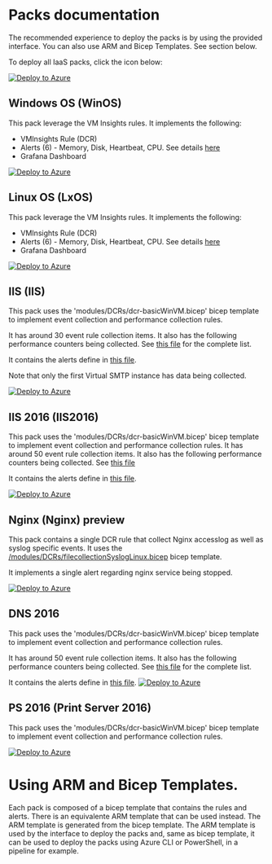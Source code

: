 # Packs documentation

The recommended experience to deploy the packs is by using the provided interface. You can also use ARM and Bicep Templates. See section below.

To deploy all IaaS packs, click the icon below:

[![Deploy to Azure](https://aka.ms/deploytoazurebutton)](https://portal.azure.com/#view/Microsoft_Azure_CreateUIDef/CustomDeploymentBlade/uri/https%3A%2F%2Fraw.githubusercontent.com%2FFehseCorp%2FAzureMonitorStarterPacks%2FsvcMonitoring%2FPacks%2FIaaS%2FAllIaaSPacks.json/uiFormDefinitionUri/https%3A%2F%2Fraw.githubusercontent.com%2FFehseCorp%2FAzureMonitorStarterPacks%2FsvcMonitoring%2FPacks%2FCustomSetup%2Fsetup.json)
## Windows OS (WinOS)

This pack leverage the VM Insights rules. It implements the following:
- VMInsights Rule (DCR)
- Alerts (6) - Memory, Disk, Heartbeat, CPU. See details [here](./IaaS/WinOS/VMInsightsAlerts.bicep)
- Grafana Dashboard

[![Deploy to Azure](https://aka.ms/deploytoazurebutton)](https://portal.azure.com/#view/Microsoft_Azure_CreateUIDef/CustomDeploymentBlade/uri/https%3A%2F%2Fraw.githubusercontent.com%2FFehseCorp%2FAzureMonitorStarterPacks%2FsvcMonitoring%2FPacks%2FIaaS%2FWinOS%2Fmonitoring.json/uiFormDefinitionUri/https%3A%2F%2Fraw.githubusercontent.com%2FFehseCorp%2FAzureMonitorStarterPacks%2FsvcMonitoring%2FPacks%2FCustomSetup%2Fsetup.json)

## Linux OS (LxOS)

This pack leverage the VM Insights rules. It implements the following:
- VMInsights Rule (DCR)
- Alerts (6) - Memory, Disk, Heartbeat, CPU. See details [here](./IaaS/LxOS/VMInsightsAlerts.bicep)
- Grafana Dashboard

[![Deploy to Azure](https://aka.ms/deploytoazurebutton)](https://portal.azure.com/#view/Microsoft_Azure_CreateUIDef/CustomDeploymentBlade/uri/https%3A%2F%2Fraw.githubusercontent.com%2FFehseCorp%2FAzureMonitorStarterPacks%2FsvcMonitoring%2FPacks%2FIaaS%2FLxOS%2Fmonitoring.json/uiFormDefinitionUri/https%3A%2F%2Fraw.githubusercontent.com%2FFehseCorp%2FAzureMonitorStarterPacks%2FsvcMonitoring%2FPacks%2FCustomSetup%2Fsetup.json)

## IIS (IIS)

This pack uses the 'modules/DCRs/dcr-basicWinVM.bicep' bicep template to implement event collection and performance collection rules.

It has around 30 event rule collection items. It also has the following performance counters being collected. See [this file](../Packs/IaaS/IIS/WinIISMonitoring.bicep) for the complete list.

It contains the alerts define in [this file](../Packs/IaaS/IIS/WinIISAlerts.bicep).

Note that only the first Virtual SMTP instance has data being collected.

[![Deploy to Azure](https://aka.ms/deploytoazurebutton)](https://portal.azure.com/#view/Microsoft_Azure_CreateUIDef/CustomDeploymentBlade/uri/https%3A%2F%2Fraw.githubusercontent.com%2FFehseCorp%2FAzureMonitorStarterPacks%2FsvcMonitoring%2FPacks%2FIaaS%2FIIS%2Fmonitoring.json/uiFormDefinitionUri/https%3A%2F%2Fraw.githubusercontent.com%2FFehseCorp%2FAzureMonitorStarterPacks%2FsvcMonitoring%2FPacks%2FCustomSetup%2Fsetup.json)


## IIS 2016 (IIS2016)

This pack uses the 'modules/DCRs/dcr-basicWinVM.bicep' bicep template to implement event collection and performance collection rules.
It has around 50 event rule collection items. It also has the following performance counters being collected. See [this file](../Packs/IaaS/IIS2016/WinIIS2016Monitoring.bicep)

It contains the alerts define in [this file](../Packs/IaaS/IIS2016/WinIIS2016Alerts.bicep).

[![Deploy to Azure](https://aka.ms/deploytoazurebutton)](https://portal.azure.com/#view/Microsoft_Azure_CreateUIDef/CustomDeploymentBlade/uri/https%3A%2F%2Fraw.githubusercontent.com%2FFehseCorp%2FAzureMonitorStarterPacks%2FsvcMonitoring%2FPacks%2FIaaS%2FIIS2016%2Fmonitoring.json/uiFormDefinitionUri/https%3A%2F%2Fraw.githubusercontent.com%2FFehseCorp%2FAzureMonitorStarterPacks%2FsvcMonitoring%2FPacks%2FCustomSetup%2Fsetup.json)

## Nginx (Nginx) preview

This pack contains a single DCR rule that collect Nginx accesslog as well as syslog specific events. It uses the [/modules/DCRs/filecollectionSyslogLinux.bicep](/modules/DCRs/filecollectionSyslogLinux.bicep) bicep template.

It implements a single alert regarding nginx service being stopped.

[![Deploy to Azure](https://aka.ms/deploytoazurebutton)](https://portal.azure.com/#view/Microsoft_Azure_CreateUIDef/CustomDeploymentBlade/uri/https%3A%2F%2Fraw.githubusercontent.com%2FFehseCorp%2FAzureMonitorStarterPacks%2FsvcMonitoring%2FPacks%2FIaaS%2FNginx%2Fmonitoring.json/uiFormDefinitionUri/https%3A%2F%2Fraw.githubusercontent.com%2FFehseCorp%2FAzureMonitorStarterPacks%2FsvcMonitoring%2FPacks%2FCustomSetup%2Fsetup.json)


## DNS 2016

This pack uses the 'modules/DCRs/dcr-basicWinVM.bicep' bicep template to implement event collection and performance collection rules.

It has around 50 event rule collection items. It also has the following performance counters being collected. See [this file](../Packs/IaaS/DNS2016/WinDns2016Monitoring.bicep) for the complete list.

It contains the alerts define in [this file](../Packs/IaaS/DNS2016/WinDns2016Alerts.bicep).
[![Deploy to Azure](https://aka.ms/deploytoazurebutton)](https://portal.azure.com/#view/Microsoft_Azure_CreateUIDef/CustomDeploymentBlade/uri/https%3A%2F%2Fraw.githubusercontent.com%2FFehseCorp%2FAzureMonitorStarterPacks%2FsvcMonitoring%2FPacks%2FIaaS%2FDNS2016%2Fmonitoring.json/uiFormDefinitionUri/https%3A%2F%2Fraw.githubusercontent.com%2FFehseCorp%2FAzureMonitorStarterPacks%2FsvcMonitoring%2FPacks%2FCustomSetup%2Fsetup.json)

## PS 2016 (Print Server 2016)

This pack uses the 'modules/DCRs/dcr-basicWinVM.bicep' bicep template to implement event collection and performance collection rules.

[![Deploy to Azure](https://aka.ms/deploytoazurebutton)](https://portal.azure.com/#view/Microsoft_Azure_CreateUIDef/CustomDeploymentBlade/uri/https%3A%2F%2Fraw.githubusercontent.com%2FFehseCorp%2FAzureMonitorStarterPacks%2FsvcMonitoring%2FPacks%2FIaaS%2FS2016%2Fmonitoring.json/uiFormDefinitionUri/https%3A%2F%2Fraw.githubusercontent.com%2FFehseCorp%2FAzureMonitorStarterPacks%2FsvcMonitoring%2FPacks%2FCustomSetup%2Fsetup.json)

# Using ARM and Bicep Templates.

Each pack is composed of a bicep template that contains the rules and alerts. There is an equivalente ARM template that can be used instead. The ARM template is generated from the bicep template. The ARM template is used by the interface to deploy the packs and, same as bicep template, it can be used to deploy the packs using Azure CLI or PowerShell, in a pipeline for example.
